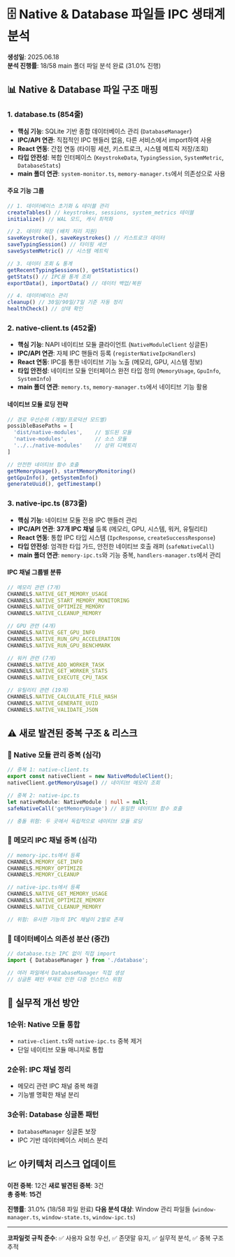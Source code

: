 # 🗄️ **Native & Database 파일들 IPC 생태계 분석**

**생성일**: 2025.06.18  
**분석 진행률**: 18/58 main 폴더 파일 분석 완료 (31.0% 진행)

## 📊 **Native & Database 파일 구조 매핑**

### **1. database.ts (854줄)**
- **핵심 기능**: SQLite 기반 종합 데이터베이스 관리 (`DatabaseManager`)
- **IPC/API 연관**: 직접적인 IPC 핸들러 없음, 다른 서비스에서 import하여 사용
- **React 연동**: 간접 연동 (타이핑 세션, 키스트로크, 시스템 메트릭 저장/조회)
- **타입 안전성**: 복합 인터페이스 (`KeystrokeData`, `TypingSession`, `SystemMetric`, `DatabaseStats`)
- **main 폴더 연관**: `system-monitor.ts`, `memory-manager.ts`에서 의존성으로 사용

#### **주요 기능 그룹**
```typescript
// 1. 데이터베이스 초기화 & 테이블 관리
createTables() // keystrokes, sessions, system_metrics 테이블
initialize() // WAL 모드, 캐시 최적화

// 2. 데이터 저장 (배치 처리 지원)
saveKeystroke(), saveKeystrokes() // 키스트로크 데이터
saveTypingSession() // 타이핑 세션
saveSystemMetric() // 시스템 메트릭

// 3. 데이터 조회 & 통계
getRecentTypingSessions(), getStatistics()
getStats() // IPC용 통계 조회
exportData(), importData() // 데이터 백업/복원

// 4. 데이터베이스 관리
cleanup() // 30일/90일/7일 기준 자동 정리
healthCheck() // 상태 확인
```

### **2. native-client.ts (452줄)**
- **핵심 기능**: NAPI 네이티브 모듈 클라이언트 (`NativeModuleClient` 싱글톤)
- **IPC/API 연관**: 자체 IPC 핸들러 등록 (`registerNativeIpcHandlers`)
- **React 연동**: IPC를 통한 네이티브 기능 노출 (메모리, GPU, 시스템 정보)
- **타입 안전성**: 네이티브 모듈 인터페이스 완전 타입 정의 (`MemoryUsage`, `GpuInfo`, `SystemInfo`)
- **main 폴더 연관**: `memory.ts`, `memory-manager.ts`에서 네이티브 기능 활용

#### **네이티브 모듈 로딩 전략**
```typescript
// 경로 우선순위 (개발/프로덕션 모드별)
possibleBasePaths = [
  'dist/native-modules',    // 빌드된 모듈
  'native-modules',         // 소스 모듈  
  '../../native-modules'    // 상위 디렉토리
]

// 안전한 네이티브 함수 호출
getMemoryUsage(), startMemoryMonitoring()
getGpuInfo(), getSystemInfo()
generateUuid(), getTimestamp()
```

### **3. native-ipc.ts (873줄)**
- **핵심 기능**: 네이티브 모듈 전용 IPC 핸들러 관리
- **IPC/API 연관**: **37개 IPC 채널** 등록 (메모리, GPU, 시스템, 워커, 유틸리티)
- **React 연동**: 통합 IPC 타입 시스템 (`IpcResponse`, `createSuccessResponse`)
- **타입 안전성**: 엄격한 타입 가드, 안전한 네이티브 호출 래퍼 (`safeNativeCall`)
- **main 폴더 연관**: `memory-ipc.ts`와 기능 중복, `handlers-manager.ts`에서 관리

#### **IPC 채널 그룹별 분류**
```typescript
// 메모리 관련 (7개)
CHANNELS.NATIVE_GET_MEMORY_USAGE
CHANNELS.NATIVE_START_MEMORY_MONITORING  
CHANNELS.NATIVE_OPTIMIZE_MEMORY
CHANNELS.NATIVE_CLEANUP_MEMORY

// GPU 관련 (4개)
CHANNELS.NATIVE_GET_GPU_INFO
CHANNELS.NATIVE_RUN_GPU_ACCELERATION
CHANNELS.NATIVE_RUN_GPU_BENCHMARK

// 워커 관련 (7개)
CHANNELS.NATIVE_ADD_WORKER_TASK
CHANNELS.NATIVE_GET_WORKER_STATS
CHANNELS.NATIVE_EXECUTE_CPU_TASK

// 유틸리티 관련 (19개)
CHANNELS.NATIVE_CALCULATE_FILE_HASH
CHANNELS.NATIVE_GENERATE_UUID
CHANNELS.NATIVE_VALIDATE_JSON
```

## ⚠️ **새로 발견된 중복 구조 & 리스크**

### **🚨 Native 모듈 관리 중복 (심각)**
```typescript
// 중복 1: native-client.ts
export const nativeClient = new NativeModuleClient();
nativeClient.getMemoryUsage() // 네이티브 메모리 조회

// 중복 2: native-ipc.ts  
let nativeModule: NativeModule | null = null;
safeNativeCall('getMemoryUsage') // 동일한 네이티브 함수 호출

// 충돌 위험: 두 곳에서 독립적으로 네이티브 모듈 로딩
```

### **🚨 메모리 IPC 채널 중복 (심각)**
```typescript
// memory-ipc.ts에서 등록
CHANNELS.MEMORY_GET_INFO
CHANNELS.MEMORY_OPTIMIZE  
CHANNELS.MEMORY_CLEANUP

// native-ipc.ts에서 등록 
CHANNELS.NATIVE_GET_MEMORY_USAGE
CHANNELS.NATIVE_OPTIMIZE_MEMORY
CHANNELS.NATIVE_CLEANUP_MEMORY

// 위험: 유사한 기능의 IPC 채널이 2벌로 존재
```

### **🚨 데이터베이스 의존성 분산 (중간)**
```typescript
// database.ts는 IPC 없이 직접 import
import { DatabaseManager } from './database';

// 여러 파일에서 DatabaseManager 직접 생성
// 싱글톤 패턴 부재로 인한 다중 인스턴스 위험
```

## 🔧 **실무적 개선 방안**

### **1순위: Native 모듈 통합**
- `native-client.ts`와 `native-ipc.ts` 중복 제거
- 단일 네이티브 모듈 매니저로 통합

### **2순위: IPC 채널 정리**
- 메모리 관련 IPC 채널 중복 해결
- 기능별 명확한 채널 분리

### **3순위: Database 싱글톤 패턴**
- `DatabaseManager` 싱글톤 보장
- IPC 기반 데이터베이스 서비스 분리

## 📈 **아키텍처 리스크 업데이트**

**이전 중복**: 12건
**새로 발견된 중복**: 3건  
**총 중복**: **15건**

**진행률**: 31.0% (18/58 파일 완료)
**다음 분석 대상**: Window 관리 파일들 (`window-manager.ts`, `window-state.ts`, `window-ipc.ts`)

---

**코파일럿 규칙 준수**: ✅ 사용자 요청 우선, ✅ 존댓말 유지, ✅ 실무적 분석, ✅ 중복 구조 추적
